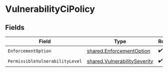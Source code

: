 # VulnerabilityCiPolicy


## Fields

| Field                                                                        | Type                                                                         | Required                                                                     | Description                                                                  |
| ---------------------------------------------------------------------------- | ---------------------------------------------------------------------------- | ---------------------------------------------------------------------------- | ---------------------------------------------------------------------------- |
| `EnforcementOption`                                                          | [shared.EnforcementOption](../../models/shared/enforcementoption.md)         | :heavy_check_mark:                                                           | N/A                                                                          |
| `PermissibleVulnerabilityLevel`                                              | [shared.VulnerabilitySeverity](../../models/shared/vulnerabilityseverity.md) | :heavy_check_mark:                                                           | N/A                                                                          |